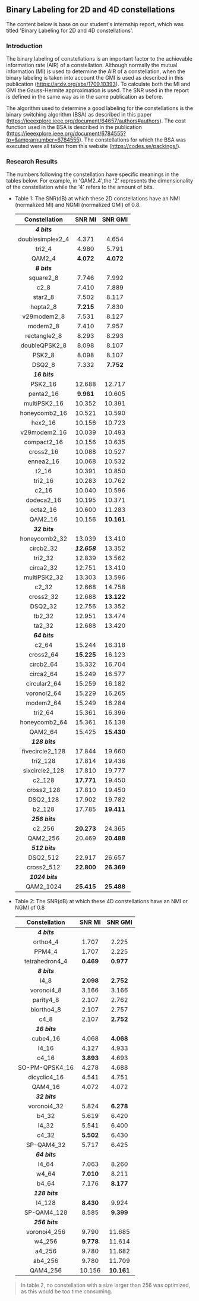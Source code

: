 ## Binary Labeling for 2D and 4D constellations

The content below is base on our student's internship report, which was titled 'Binary Labeling for 2D and 4D constellations'.

### Introduction

The binary labeling of constellations is an important factor to the achievable information rate (AIR) of a constellation. Although normally the mutual information (MI) is used to determine the AIR of a constellation, when the binary labeling is taken into account the GMI is used as described in this publication (https://arxiv.org/abs/1709.10393). To calculate both the MI and GMI the Gauss-Hermite approximation is used. The SNR used in the report is defined in the same way as in the same publication as before.  

The algorithm used to determine a good labeling for the constellations is the binary switching algorithm (BSA) as described in this paper (https://ieeexplore.ieee.org/document/64657/authors#authors). The cost function used in the BSA is described in the publication (https://ieeexplore.ieee.org/document/6784555?tp=&amp;arnumber=6784555).  The constellations for which the BSA was executed were all taken from this website (https://codes.se/packings/). 

### Research Results

The numbers following the constellation have specific meanings in the tables below. For example, in 'QAM2_4',the '2' represents  the dimensionality of the constellation while the '4' refers to  the amount of bits.

- Table 1: The SNR(dB) at which these 2D constellations have an NMI (normalized MI) and NGMI (normalized GMI) of 0.8.

  |  Constellation   |    SNR MI    |  SNR GMI   |
  | :--------------: | :----------: | :--------: |
  |   ***4 bits***   |              |            |
  | doublesimplex2_4 |    4.371     |   4.654    |
  |      tri2_4      |    4.980     |   5.791    |
  |      QAM2_4      |  **4.072**   | **4.072**  |
  |   ***8 bits***   |              |            |
  |    square2_8     |    7.746     |   7.992    |
  |       c2_8       |    7.410     |   7.889    |
  |     star2_8      |    7.502     |   8.117    |
  |     hepta2_8     |  **7.215**   |   7.830    |
  |   v29modem2_8    |    7.531     |   8.127    |
  |     modem2_8     |    7.410     |   7.957    |
  |   rectangle2_8   |    8.293     |   8.293    |
  |  doubleQPSK2_8   |    8.098     |   8.107    |
  |      PSK2_8      |    8.098     |   8.107    |
  |      DSQ2_8      |    7.332     | **7.752**  |
  |  ***16 bits***   |              |            |
  |     PSK2_16      |    12.688    |   12.717   |
  |    penta2_16     |  **9.961**   |   10.605   |
  |   multiPSK2_16   |    10.352    |   10.391   |
  |  honeycomb2_16   |    10.521    |   10.590   |
  |     hex2_16      |    10.156    |   10.723   |
  |   v29modem2_16   |    10.039    |   10.493   |
  |   compact2_16    |    10.156    |   10.635   |
  |    cross2_16     |    10.088    |   10.527   |
  |    ennea2_16     |    10.068    |   10.532   |
  |      t2_16       |    10.391    |   10.850   |
  |     tri2_16      |    10.283    |   10.762   |
  |      c2_16       |    10.040    |   10.596   |
  |    dodeca2_16    |    10.195    |   10.371   |
  |     octa2_16     |    10.600    |   11.283   |
  |     QAM2_16      |    10.156    | **10.161** |
  |  ***32 bits***   |              |            |
  |  honeycomb2_32   |    13.039    |   13.410   |
  |    circb2_32     | ***12.658*** |   13.352   |
  |     tri2_32      |    12.839    |   13.562   |
  |    circa2_32     |    12.751    |   13.410   |
  |   multiPSK2_32   |    13.303    |   13.596   |
  |      c2_32       |    12.668    |   14.758   |
  |    cross2_32     |    12.688    | **13.122** |
  |     DSQ2_32      |    12.756    |   13.352   |
  |      tb2_32      |    12.951    |   13.474   |
  |      ta2_32      |    12.688    |   13.420   |
  |  ***64 bits***   |              |            |
  |      c2_64       |    15.244    |   16.318   |
  |    cross2_64     |  **15.225**  |   16.123   |
  |    circb2_64     |    15.332    |   16.704   |
  |    circa2_64     |    15.249    |   16.577   |
  |   circular2_64   |    15.259    |   16.182   |
  |   voronoi2_64    |    15.229    |   16.265   |
  |    modem2_64     |    15.249    |   16.284   |
  |     tri2_64      |    15.361    |   16.396   |
  |  honeycomb2_64   |    15.361    |   16.138   |
  |     QAM2_64      |    15.425    | **15.430** |
  |  ***128 bits***  |              |            |
  | fivecircle2_128  |    17.844    |   19.660   |
  |     tri2_128     |    17.814    |   19.436   |
  |  sixcircle2_128  |    17.810    |   19.777   |
  |      c2_128      |  **17.771**  |   19.450   |
  |    cross2_128    |    17.810    |   19.450   |
  |     DSQ2_128     |    17.902    |   19.782   |
  |      b2_128      |    17.785    | **19.411** |
  |  ***256 bits***  |              |            |
  |      c2_256      |  **20.273**  |   24.365   |
  |     QAM2_256     |    20.469    | **20.488** |
  |  ***512 bits***  |              |            |
  |     DSQ2_512     |    22.917    |   26.657   |
  |    cross2_512    |  **22.800**  | **26.369** |
  | ***1024 bits***  |              |            |
  |    QAM2_1024     |  **25.415**  | **25.488** |

- Table 2: The SNR(dB) at which these 4D constellations have an NMI or NGMI of 0.8

  | Constellation  |  SNR MI   |  SNR GMI   |
  | :------------: | :-------: | :--------: |
  |  ***4 bits***  |           |            |
  |    ortho4_4    |   1.707   |   2.225    |
  |     PPM4_4     |   1.707   |   2.225    |
  | tetrahedron4_4 | **0.469** | **0.977**  |
  |  ***8 bits***  |           |            |
  |      l4_8      | **2.098** | **2.752**  |
  |   voronoi4_8   |   3.166   |   3.166    |
  |   parity4_8    |   2.107   |   2.762    |
  |   biortho4_8   |   2.107   |   2.757    |
  |      c4_8      |   2.107   | **2.752**  |
  | ***16 bits***  |           |            |
  |    cube4_16    |   4.068   | **4.068**  |
  |     l4_16      |   4.127   |   4.933    |
  |     c4_16      | **3.893** |   4.693    |
  | SO-PM-QPSK4_16 |   4.278   |   4.688    |
  |  dicyclic4_16  |   4.541   |   4.751    |
  |    QAM4_16     |   4.072   |   4.072    |
  | ***32 bits***  |           |            |
  |  voronoi4_32   |   5.824   | **6.278**  |
  |     b4_32      |   5.619   |   6.420    |
  |     l4_32      |   5.541   |   6.400    |
  |     c4_32      | **5.502** |   6.430    |
  |   SP-QAM4_32   |   5.717   |   6.425    |
  | ***64 bits***  |           |            |
  |     l4_64      |   7.063   |   8.260    |
  |     w4_64      | **7.010** |   8.211    |
  |     b4_64      |   7.176   | **8.177**  |
  | ***128 bits*** |           |            |
  |     l4_128     | **8.430** |   9.924    |
  |  SP-QAM4_128   |   8.585   | **9.399**  |
  | ***256 bits*** |           |            |
  |  voronoi4_256  |   9.790   |   11.685   |
  |     w4_256     | **9.778** |   11.614   |
  |     a4_256     |   9.780   |   11.682   |
  |    ab4_256     |   9.780   |   11.709   |
  |    QAM4_256    |  10.156   | **10.161** |

>    In table 2, no constellation with a size larger than 256 was optimized, as this would be too time consuming.
